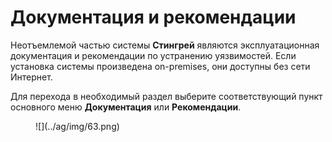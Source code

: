 # Документация и рекомендации

Неотъемлемой частью системы **Стингрей** являются эксплуатационная документация и рекомендации по устранению уязвимостей. Если установка системы произведена on-premises, они доступны без сети Интернет.

Для перехода в необходимый раздел выберите соответствующий пункт основного меню **Документация** или **Рекомендации**.

<figure markdown>![](../ag/img/63.png)</figure>

